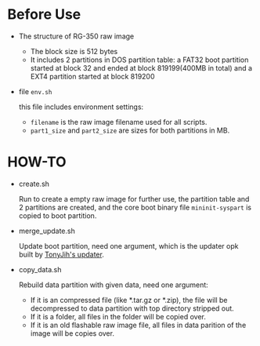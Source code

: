 Before Use
==========
* The structure of RG-350 raw image
  * The block size is 512 bytes
  * It includes 2 partitions in DOS partition table: a FAT32 boot partition started at block 32 and ended at block 819199(400MB in total) and a EXT4 partition started at block 819200

* file `env.sh`

  this file includes environment settings:
  * `filename` is the raw image filename used for all scripts.
  * `part1_size` and `part2_size` are sizes for both partitions in MB.

HOW-TO
======
* create.sh

  Run to create a empty raw image for further use, the partition table and 2 partitions are created, and the core boot binary file `mininit-syspart` is copied to boot partition.

* merge_update.sh

  Update boot partition, need one argument, which is the updater opk built by [TonyJih's updater](https://github.com/tonyjih/RG350_updater).

* copy_data.sh

  Rebuild data partition with given data, need one argument:
  * If it is an compressed file (like *.tar.gz or *.zip), the file will be decompressed to data partition with top directory stripped out.
  * If it is a folder, all files in the folder will be copied over.
  * If it is an old flashable raw image file, all files in data parition of the image will be copies over.
